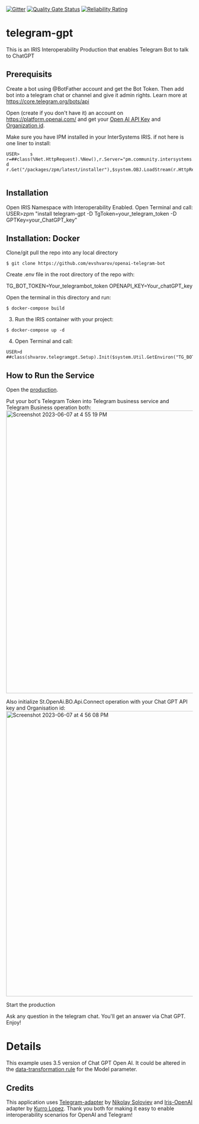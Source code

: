  [![Gitter](https://img.shields.io/badge/Available%20on-Intersystems%20Open%20Exchange-00b2a9.svg)](https://openexchange.intersystems.com/package/iris-interoperability-template)
 [![Quality Gate Status](https://community.objectscriptquality.com/api/project_badges/measure?project=intersystems_iris_community%2Firis-interoperability-template&metric=alert_status)](https://community.objectscriptquality.com/dashboard?id=intersystems_iris_community%2Firis-interoperability-template)
 [![Reliability Rating](https://community.objectscriptquality.com/api/project_badges/measure?project=intersystems_iris_community%2Firis-interoperability-template&metric=reliability_rating)](https://community.objectscriptquality.com/dashboard?id=intersystems_iris_community%2Firis-interoperability-template)
# telegram-gpt
This is an IRIS Interoperability Production that enables Telegram Bot to talk to ChatGPT
## Prerequisits

Create a bot using @BotFather account and get the Bot Token. Then add bot into a telegram chat or channel and give it admin rights.
Learn more at https://core.telegram.org/bots/api

Open (create if you don't have it) an account on https://platform.openai.com/ and get your [Open AI API Key](https://platform.openai.com/account/api-keys) and [Organization id](https://platform.openai.com/account/org-settings).

Make sure you have IPM installed in your InterSystems IRIS. if not here is one liner to install:
```
USER>    s r=##class(%Net.HttpRequest).%New(),r.Server="pm.community.intersystems.com",r.SSLConfiguration="ISC.FeatureTracker.SSL.Config" d r.Get("/packages/zpm/latest/installer"),$system.OBJ.LoadStream(r.HttpResponse.Data,"c")


```

## Installation

Open IRIS Namespace with Interoperability Enabled.
Open Terminal and call:
USER>zpm "install telegram-gpt -D TgToken=your_telegram_token -D GPTKey=your_ChatGPT_key"

## Installation: Docker
Clone/git pull the repo into any local directory

```
$ git clone https://github.com/evshvarov/openai-telegram-bot
```

Create .env file in the root directory of the repo with:

TG_BOT_TOKEN=Your_telegrambot_token
OPENAPI_KEY=Your_chatGPT_key


Open the terminal in this directory and run:

```
$ docker-compose build
```

3. Run the IRIS container with your project:

```
$ docker-compose up -d
```

4. Open Terminal and call:

```
USER>d ##class(shvarov.telegramgpt.Setup).Init($system.Util.GetEnviron("TG_BOT_TOKEN"),$system.Util.GetEnviron("OPENAPI_KEY"))
```

## How to Run the Service

Open the [production](http://localhost:52797/csp/user/EnsPortal.ProductionConfig.zen?PRODUCTION=shvarov.telegramgpt.i14y.TgGptProduction).

Put your bot's Telegram Token into Telegram business service and Telegram Business operation both:
<img width="763" alt="Screenshot 2023-06-07 at 4 55 19 PM" src="https://github.com/evshvarov/openai-telegram-bot/assets/2781759/21459de3-0496-4f69-9374-2fc40518e5c3">


Also initialize St.OpenAi.BO.Api.Connect operation with your Chat GPT API key and Organisation id:
<img width="770" alt="Screenshot 2023-06-07 at 4 56 08 PM" src="https://github.com/evshvarov/openai-telegram-bot/assets/2781759/edae4e49-3b1b-49c4-9763-19901e9b490e">

Start the production

Ask any question in the telegram chat. You'll get an answer via Chat GPT.
Enjoy!

# Details
This example uses 3.5 version of Chat GPT Open AI. It could be altered in the [data-transformation rule](http://localhost:52797/csp/user/EnsPortal.DTLEditor.zen?DT=shvarov.telegptchat.i14y.Tg2Gpt.dtl) for the Model parameter.

## Credits

This application uses [Telegram-adapter](https://openexchange.intersystems.com/package/Telegram-adapter) by [Nikolay Soloviev](https://openexchange.intersystems.com/user/Nikolay%20Solovyev/PdgTNFsHyQu1qL02CS4BfFYIs) and [Iris-OpenAI](https://openexchange.intersystems.com/package/iris-openai) adapter by [Kurro Lopez](https://openexchange.intersystems.com/user/Francisco%20L%C3%B3pez/n8nIarmmcBVMySIjS3ukc2Mp9w).
Thank you both for making it easy to enable interoperability scenarios for OpenAI and Telegram!

